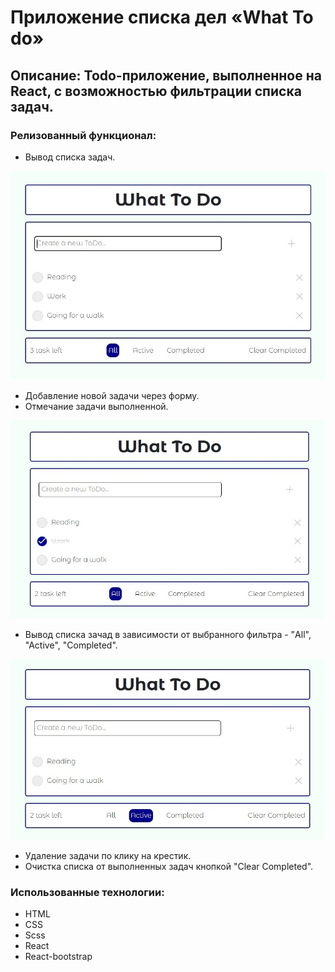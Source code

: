 # Приложение списка дел «What To do»

## Описание: Todo-приложение, выполненное на React, с возможностью фильтрации списка задач.
### Релизованный функционал:
* Вывод списка задач.

<img src="./screenshots/app_1.jpg" style="width=:400px" />

* Добавление новой задачи через форму.
* Отмечание задачи выполненной.

<img src="./screenshots/app_2.jpg" />

* Вывод списка зачад в зависимости от выбранного фильтра - "All", "Active", "Completed".

<img src="./screenshots/app_3.jpg" />

* Удаление задачи по клику на крестик.
* Очистка списка от выполненных задач кнопкой "Clear Completed".

### Использованные технологии:
* HTML
* CSS
* Scss
* React
* React-bootstrap